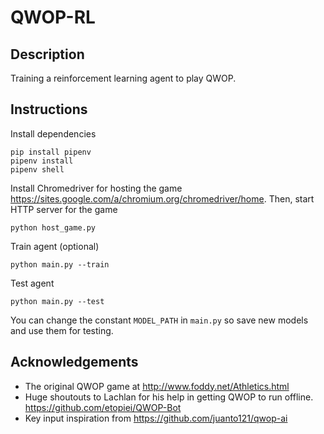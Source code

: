 # QWOP-RL

## Description

Training a reinforcement learning agent to play QWOP.

## Instructions

Install dependencies

```
pip install pipenv
pipenv install
pipenv shell
```

Install Chromedriver for hosting the game https://sites.google.com/a/chromium.org/chromedriver/home. Then, start HTTP server for the game

```
python host_game.py
```

Train agent (optional)

```
python main.py --train
```

Test agent

```
python main.py --test

```

You can change the constant `MODEL_PATH` in `main.py` so save new models and use them
for testing.

## Acknowledgements

- The original QWOP game at http://www.foddy.net/Athletics.html
- Huge shoutouts to Lachlan for his help in getting QWOP to run offline.
  https://github.com/etopiei/QWOP-Bot
- Key input inspiration from https://github.com/juanto121/qwop-ai
